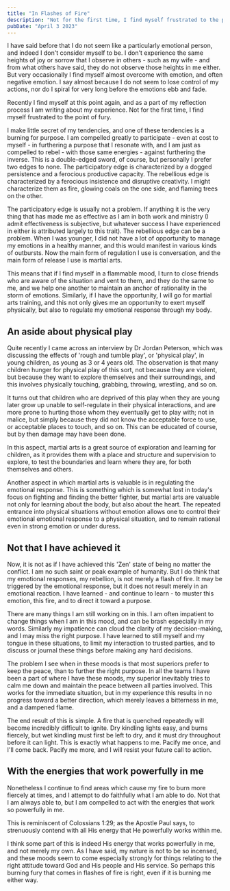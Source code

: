 ```yaml
---
title: "In Flashes of Fire"
description: "Not for the first time, I find myself frustrated to the point of fury"
pubDate: "April 3 2023"
---
```


I have said before that I do not seem like a particularly emotional person, and indeed I don't consider myself to be. I don't experience the same heights of joy or sorrow that I observe in others - such as my wife - and from what others have said, they do not observe those heights in me either. But very occasionally I find myself almost overcome with emotion, and often negative emotion. I say almost because I do not seem to lose control of my actions, nor do I spiral for very long before the emotions ebb and fade. 

Recently I find myself at this point again, and as a part of my reflection process I am writing about my experience. Not for the first time, I find myself frustrated to the point of fury.

I make little secret of my tendencies, and one of these tendencies is a burning for purpose. I am compelled greatly to participate - even at cost to myself - in furthering a purpose that I resonate with, and I am just as compelled to rebel - with those same energies - against furthering the inverse. This is a double-edged sword, of course, but personally I prefer two edges to none. The participatory edge is characterized by a dogged persistence and a ferocious productive capacity. The rebellious edge is characterized by a ferocious insistence and disruptive creativity. I might characterize them as fire, glowing coals on the one side, and flaming trees on the other. 

The participatory edge is usually not a problem. If anything it is the very thing that has made me as effective as I am in both work and ministry (I admit effectiveness is subjective, but whatever success I have experienced in either is attributed largely to this trait). The rebellious edge can be a problem. When I was younger, I did not have a lot of opportunity to manage my emotions in a healthy manner, and this would manifest in various kinds of outbursts. Now the main form of regulation I use is conversation, and the main form of release I use is martial arts. 

This means that if I find myself in a flammable mood, I turn to close friends who are aware of the situation and vent to them, and they do the same to me, and we help one another to maintain an anchor of rationality in the storm of emotions. Similarly, if I have the opportunity, I will go for martial arts training, and this not only gives me an opportunity to exert myself physically, but also to regulate my emotional response through my body. 

## An aside about physical play

Quite recently I came across an interview by Dr Jordan Peterson, which was discussing the effects of 'rough and tumble play', or 'physical play', in young children, as young as 3 or 4 years old. The observation is that many children hunger for physical play of this sort, not because they are violent, but because they want to explore themselves and their surroundings, and this involves physically touching, grabbing, throwing, wrestling, and so on. 

It turns out that children who are deprived of this play when they are young later grow up unable to self-regulate in their physical interactions, and are more prone to hurting those whom they eventually get to play with; not in malice, but simply because they did not know the acceptable force to use, or acceptable places to touch, and so on. This can be educated of course, but by then damage may have been done. 

In this aspect, martial arts is a great source of exploration and learning for children, as it provides them with a place and structure and supervision to explore, to test the boundaries and learn where they are, for both themselves and others. 

Another aspect in which martial arts is valuable is in regulating the emotional response. This is something which is somewhat lost in today's focus on fighting and finding the better fighter, but martial arts are valuable not only for learning about the body, but also about the heart. The repeated entrance into physical situations without emotion allows one to control their emotional emotional response to a physical situation, and to remain rational even in strong emotion or under duress. 

## Not that I have achieved it

Now, it is not as if I have achieved this 'Zen' state of being no matter the conflict. I am no such saint or peak example of humanity. But I do think that my emotional responses, my rebellion, is not merely a flash of fire. It may be triggered by the emotional response, but it does not result merely in an emotional reaction. I have learned - and continue to learn - to muster this emotion, this fire, and to direct it toward a purpose. 

There are many things I am still working on in this. I am often impatient to change things when I am in this mood, and can be brash especially in my words. Similarly my impatience can cloud the clarity of my decision-making, and I may miss the right purpose. I have learned to still myself and my tongue in these situations, to limit my interaction to trusted parties, and to discuss or journal these things before making any hard decisions. 

The problem I see when in these moods is that most superiors prefer to keep the peace, than to further the right purpose. In all the teams I have been a part of where I have these moods, my superior inevitably tries to calm me down and maintain the peace between all parties involved. This works for the immediate situation, but in my experience this results in no progress toward a better direction, which merely leaves a bitterness in me, and a dampened flame. 

The end result of this is simple. A fire that is quenched repeatedly will become incredibly difficult to ignite. Dry kindling lights easy, and burns fiercely, but wet kindling must first be left to dry, and it must dry throughout before it can light. This is exactly what happens to me. Pacify me once, and I'll come back. Pacify me more, and I will resist your future call to action. 

## With the energies that work powerfully in me

Nonetheless I continue to find areas which cause my fire to burn more fiercely at times, and I attempt to do faithfully what I am able to do. Not that I am always able to, but I am compelled to act with the energies that work so powerfully in me. 

This is reminiscent of Colossians 1:29; as the Apostle Paul says, to strenuously contend with all His energy that He powerfully works within me. 

I think some part of this is indeed His energy that works powerfully in me, and not merely my own. As I have said, my nature is not to be so incensed, and these moods seem to come especially strongly for things relating to the right attitude toward God and His people and His service. So perhaps this burning fury that comes in flashes of fire is right, even if it is burning me either way. 
